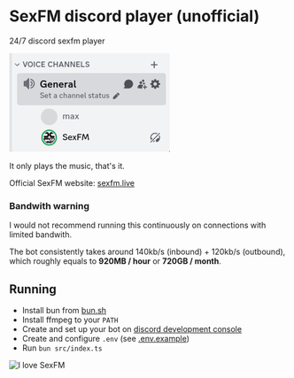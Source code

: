 # SexFM discord player (unofficial)

24/7 discord sexfm player

![picture of sexfm in a "general" voice channel](./imgs/showcase.png)

It only plays the music, that's it.

Official SexFM website: [sexfm.live](https://sexfm.live/)

### Bandwith warning

I would not recommend running this continuously on connections with limited bandwith.

The bot consistently takes around 140kb/s (inbound) + 120kb/s (outbound),
which roughly equals to **920MB / hour** or **720GB / month**.

## Running

- Install bun from [bun.sh](https://bun.sh)
- Install ffmpeg to your `PATH`
- Create and set up your bot on [discord development console](https://discord.com/developers/)
- Create and configure `.env` (see [.env.example](.env.example))
- Run `bun src/index.ts`

<img src="https://sexfm.live/ilovesexfm.gif" alt="I love SexFM" width=200>
